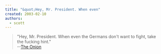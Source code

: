 ```yaml
---
title: "&quot;Hey, Mr. President. When even"
created: 2003-02-10
authors: 
  - scott
---
```


> "Hey, Mr. President. When even the Germans don't want to fight, take the fucking hint."  
> \--[The Onion](http://www.theonion.com/onion3904/wdyt_3904.html)
